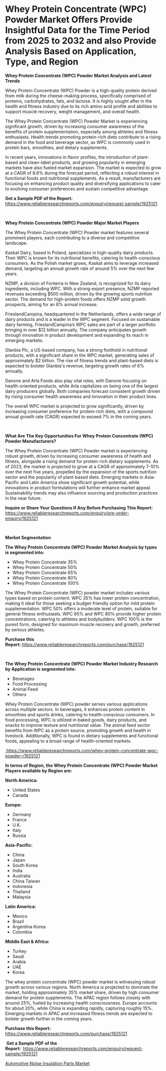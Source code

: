 <p><h1>Whey Protein Concentrate (WPC) Powder Market Offers Provide Insightful Data for the Time Period from 2025 to 2032 and also Provide Analysis Based on Application, Type, and Region</h1></p><p><strong>Whey Protein Concentrate (WPC) Powder Market Analysis and Latest Trends</strong></p>
<p><p>Whey Protein Concentrate (WPC) Powder is a high-quality protein derived from milk during the cheese-making process, specifically comprised of proteins, carbohydrates, fats, and lactose. It is highly sought after in the health and fitness industry due to its rich amino acid profile and abilities to support muscle recovery, weight management, and overall health. </p><p>The Whey Protein Concentrate (WPC) Powder Market is experiencing significant growth, driven by increasing consumer awareness of the benefits of protein supplementation, especially among athletes and fitness enthusiasts. Health trends promoting protein-rich diets contribute to a rising demand in the food and beverage sector, as WPC is commonly used in protein bars, smoothies, and dietary supplements.</p><p>In recent years, innovations in flavor profiles, the introduction of plant-based and clean-label products, and growing popularity in emerging markets have also fueled market expansion. The market is expected to grow at a CAGR of 8.8% during the forecast period, reflecting a robust interest in functional foods and nutritional supplements. As a result, manufacturers are focusing on enhancing product quality and diversifying applications to cater to evolving consumer preferences and sustain competitive advantage.</p></p>
<p><strong>Get a Sample PDF of the Report:&nbsp;</strong> <a href="https://www.reliableresearchreports.com/enquiry/request-sample/1925121?utm_campaign=32&utm_medium=2&utm_source=Github&utm_content=ia&utm_term=14012025&utm_id=whey-protein-concentrate-wpc-powder">https://www.reliableresearchreports.com/enquiry/request-sample/1925121</a></p>
<p>&nbsp;</p>
<p><strong>Whey Protein Concentrate (WPC) Powder Major Market Players</strong></p>
<p><p>The Whey Protein Concentrate (WPC) Powder market features several prominent players, each contributing to a diverse and competitive landscape. </p><p>Kaskat Dairy, based in Poland, specializes in high-quality dairy products. Their WPC is known for its nutritional benefits, catering to health-conscious consumers. As the Polish market grows, Kaskat aims to leverage increased demand, targeting an annual growth rate of around 5% over the next few years.</p><p>NZMP, a division of Fonterra in New Zealand, is recognized for its dairy ingredients, including WPC. With a strong export presence, NZMP reported revenues exceeding $500 million, driven by the growing sports nutrition sector. The demand for high-protein foods offers NZMP solid growth prospects, aiming for an 8% annual increase.</p><p>FrieslandCampina, headquartered in the Netherlands, offers a wide range of dairy products and is a leader in the WPC segment. Focused on sustainable dairy farming, FrieslandCampina’s WPC sales are part of a larger portfolio bringing in over $12 billion annually. The company anticipates growth through innovation in product development and expanding its reach in emerging markets.</p><p>Glanbia Plc, a US-based company, has a strong foothold in nutritional products, with a significant share in the WPC market, generating sales of approximately $2 billion. The rise of fitness trends and plant-based diets is expected to bolster Glanbia's revenue, targeting growth rates of 6% annually.</p><p>Danone and Arla Foods also play vital roles, with Danone focusing on health-oriented products, while Arla capitalizes on being one of the largest dairy producers globally. Both companies forecast consistent growth driven by rising consumer health awareness and innovation in their product lines.</p><p>The overall WPC market is projected to grow significantly, driven by increasing consumer preference for protein-rich diets, with a compound annual growth rate (CAGR) expected to exceed 7% in the coming years.</p></p>
<p>&nbsp;</p>
<p><strong>What Are The Key Opportunities For Whey Protein Concentrate (WPC) Powder Manufacturers?</strong></p>
<p><p>The Whey Protein Concentrate (WPC) Powder market is experiencing robust growth, driven by increasing consumer awareness of health and fitness, alongside a rising demand for protein-rich dietary supplements. As of 2023, the market is projected to grow at a CAGR of approximately 7-10% over the next five years, propelled by the expansion of the sports nutrition sector and the popularity of plant-based diets. Emerging markets in Asia-Pacific and Latin America show significant growth potential, while innovations in product formulations will further enhance market appeal. Sustainability trends may also influence sourcing and production practices in the near future.</p></p>
<p><strong>Inquire or Share Your Questions If Any Before Purchasing This Report:</strong> <a href="https://www.reliableresearchreports.com/enquiry/pre-order-enquiry/1925121?utm_campaign=32&utm_medium=2&utm_source=Github&utm_content=ia&utm_term=14012025&utm_id=whey-protein-concentrate-wpc-powder">https://www.reliableresearchreports.com/enquiry/pre-order-enquiry/1925121</a></p>
<p>&nbsp;</p>
<p><strong>Market Segmentation</strong></p>
<p><strong>The Whey Protein Concentrate (WPC) Powder Market Analysis by types is segmented into:</strong></p>
<p><ul><li>Whey Protein Concentrate 35%</li><li>Whey Protein Concentrate 50%</li><li>Whey Protein Concentrate 65%</li><li>Whey Protein Concentrate 80%</li><li>Whey Protein Concentrate 100%</li></ul></p>
<p><p>The Whey Protein Concentrate (WPC) powder market includes various types based on protein content. WPC 35% has lower protein concentration, making it ideal for those seeking a budget-friendly option for mild protein supplementation. WPC 50% offers a moderate level of protein, suitable for general fitness enthusiasts. WPC 65% and WPC 80% provide higher protein concentrations, catering to athletes and bodybuilders. WPC 100% is the purest form, designed for maximum muscle recovery and growth, preferred by serious athletes. </p></p>
<p><strong>Purchase this Report:&nbsp;</strong><a href="https://www.reliableresearchreports.com/purchase/1925121?utm_campaign=32&utm_medium=2&utm_source=Github&utm_content=ia&utm_term=14012025&utm_id=whey-protein-concentrate-wpc-powder">https://www.reliableresearchreports.com/purchase/1925121</a></p>
<p>&nbsp;</p>
<p><strong>The Whey Protein Concentrate (WPC) Powder Market Industry Research by Application is segmented into:</strong></p>
<p><ul><li>Beverages</li><li>Food Processing</li><li>Animal Feed</li><li>Others</li></ul></p>
<p><p>Whey Protein Concentrate (WPC) powder serves various applications across multiple sectors. In beverages, it enhances protein content in smoothies and sports drinks, catering to health-conscious consumers. In food processing, WPC is utilized in baked goods, dairy products, and snacks to improve texture and nutritional value. The animal feed sector benefits from WPC as a protein source, promoting growth and health in livestock. Additionally, WPC is found in dietary supplements and functional foods, appealing to a broad range of health-oriented markets.</p></p>
<p><a href="https://www.reliableresearchreports.com/whey-protein-concentrate-wpc-powder-r1925121?utm_campaign=32&utm_medium=2&utm_source=Github&utm_content=ia&utm_term=14012025&utm_id=whey-protein-concentrate-wpc-powder">&nbsp;https://www.reliableresearchreports.com/whey-protein-concentrate-wpc-powder-r1925121</a></p>
<p><strong>In terms of Region, the Whey Protein Concentrate (WPC) Powder Market Players available by Region are:</strong></p>
<p>
    <p> <strong> North America: </strong>
        <ul>
            <li>United States</li>
            <li>Canada</li>
        </ul>
        </p> 
    <p> <strong> Europe: </strong>
        <ul>
            <li>Germany</li>
            <li>France</li>
            <li>U.K.</li>
            <li>Italy</li>
            <li>Russia</li>
        </ul>
        </p> 
    <p> <strong> Asia-Pacific: </strong>
        <ul>
            <li>China</li>
            <li>Japan</li>
            <li>South Korea</li>
            <li>India</li>
            <li>Australia</li>
            <li>China Taiwan</li>
            <li>Indonesia</li>
            <li>Thailand</li>
            <li>Malaysia</li>
        </ul>
        </p> 
    <p> <strong> Latin America: </strong>
        <ul>
            <li>Mexico</li>
            <li>Brazil</li>
            <li>Argentina Korea</li>
            <li>Colombia</li>
        </ul>
        </p> 
    <p> <strong> Middle East & Africa: </strong>
        <ul>
            <li>Turkey</li>
            <li>Saudi</li>
            <li>Arabia</li>
            <li>UAE</li>
            <li>Korea</li>
        </ul>
    </p>
    </p>
<p><p>The whey protein concentrate (WPC) powder market is witnessing robust growth across various regions. North America is projected to dominate the market, holding approximately 35% market share, driven by high consumer demand for protein supplements. The APAC region follows closely with around 25%, fueled by increasing health consciousness. Europe accounts for about 20%, while China is expanding rapidly, capturing roughly 15%. Emerging markets in APAC and increased fitness trends are expected to bolster growth further in the coming years.</p></p>
<p><strong>Purchase this Report: </strong><a href="https://www.reliableresearchreports.com/purchase/1925121?utm_campaign=32&utm_medium=2&utm_source=Github&utm_content=ia&utm_term=14012025&utm_id=whey-protein-concentrate-wpc-powder">https://www.reliableresearchreports.com/purchase/1925121</a></p>
<p>&nbsp;<strong>Get a Sample PDF of the Report:&nbsp;&nbsp;</strong><a href="https://www.reliableresearchreports.com/enquiry/request-sample/1925121?utm_campaign=32&utm_medium=2&utm_source=Github&utm_content=ia&utm_term=14012025&utm_id=whey-protein-concentrate-wpc-powder">https://www.reliableresearchreports.com/enquiry/request-sample/1925121</a></p>
<p><strong></strong></p>
<p><p><a href="https://github.com/irfadac/Market-Research-Report-List-5/blob/main/automotive-noise-insulation-parts-market.md?utm_campaign=32&utm_medium=2&utm_source=Github&utm_content=ia&utm_term=14012025&utm_id=whey-protein-concentrate-wpc-powder">Automotive Noise Insulation Parts Market</a></p></p>